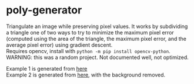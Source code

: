 # poly-generator
Triangulate an image while preserving pixel values.
It works by subdividing a triangle one of two ways to try to minimize the maximum pixel error (computed using the area of the triangle, the maximum pixel error, and the average pixel error) using gradient descent.  
Requires opencv, install with `python -m pip install opencv-python`.  
WARNING: this was a random project. Not documented well, not optimized.  
  
Example 1 is generated from [here](https://www.e-retail.com/wp-content/uploads/2020/12/7190-0qADHL._AC_SL1500_.jpg)  
Example 2 is generated from [here](https://upload.wikimedia.org/wikipedia/commons/thumb/3/39/Dragon_Ljubljana.jpg/1200px-Dragon_Ljubljana.jpg), with the background removed.
